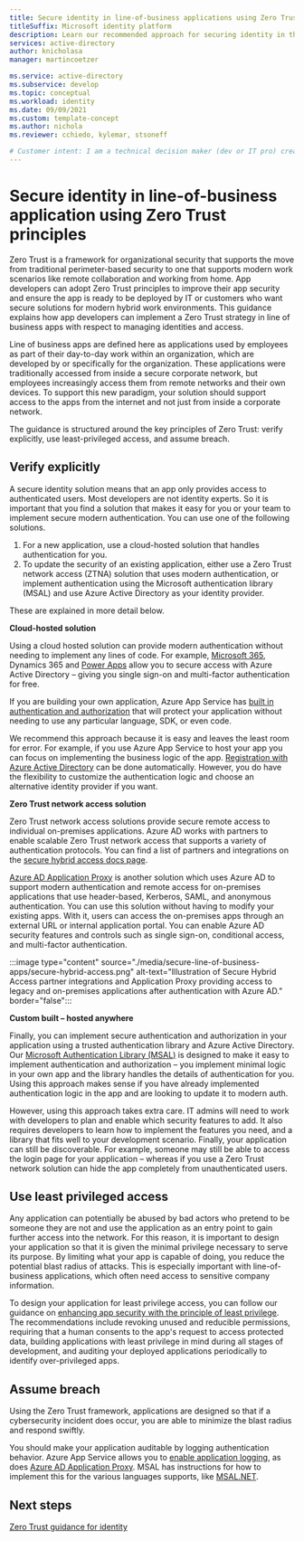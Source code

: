 ```yaml
---
title: Secure identity in line-of-business applications using Zero Trust principles
titleSuffix: Microsoft identity platform
description: Learn our recommended approach for securing identity in the line of business applications you develop using a Zero Trust approach.
services: active-directory
author: knicholasa
manager: martincoetzer

ms.service: active-directory
ms.subservice: develop
ms.topic: conceptual
ms.workload: identity
ms.date: 09/09/2021
ms.custom: template-concept
ms.author: nichola
ms.reviewer: cchiedo, kylemar, stsoneff

# Customer intent: I am a technical decision maker (dev or IT pro) creating or maintaining a server-side LOB app. I want architecture-level recommendations on how I can protect my server-side LOB apps using a Zero Trust strategy for Identity
---
```


# Secure identity in line-of-business application using Zero Trust principles

Zero Trust is a framework for organizational security that supports the move from traditional perimeter-based security to one that supports modern work scenarios like remote collaboration and working from home. App developers can adopt Zero Trust principles to improve their app security and ensure the app is ready to be deployed by IT or customers who want secure solutions for modern hybrid work environments. This guidance explains how app developers can implement a Zero Trust strategy in line of business apps with respect to managing identities and access.

Line of business apps are defined here as applications used by employees as part of their day-to-day work within an organization, which are developed by or specifically for the organization. These applications were traditionally accessed from inside a secure corporate network, but employees increasingly access them from remote networks and their own devices. To support this new paradigm, your solution should support access to the apps from the internet and not just from inside a corporate network.

The guidance is structured around the key principles of Zero Trust: verify explicitly, use least-privileged access, and assume breach.

## Verify explicitly

A secure identity solution means that an app only provides access to authenticated users. Most developers are not identity experts. So it is important that you find a solution that makes it easy for you or your team to implement secure modern authentication. You can use one of the following solutions.

1. For a new application, use a cloud-hosted solution that handles authentication for you.
2. To update the security of an existing application, either use a Zero Trust network access (ZTNA) solution that uses modern authentication, or implement authentication using the Microsoft authentication library (MSAL) and use Azure Active Directory as your identity provider.

These are explained in more detail below.

**Cloud-hosted solution**

Using a cloud hosted solution can provide modern authentication without needing to implement any lines of code. For example, [Microsoft 365](/microsoft-365/enterprise/about-microsoft-365-identity), Dynamics 365 and [Power Apps](/powerapps/maker/portals/configure/use-simplified-authentication-configuration) allow you to secure access with Azure Active Directory – giving you single sign-on and multi-factor authentication for free.

If you are building your own application, Azure App Service has [built in authentication and authorization](/azure/app-service/overview-authentication-authorization) that will protect your application without needing to use any particular language, SDK, or even code.

We recommend this approach because it is easy and leaves the least room for error. For example, if you use Azure App Service to host your app you can focus on implementing the business logic of the app. [Registration with Azure Active Directory](/azure/app-service/configure-authentication-provider-aad) can be done automatically. However, you do have the flexibility to customize the authentication logic and choose an alternative identity provider if you want.

**Zero Trust network access solution**

Zero Trust network access solutions provide secure remote access to individual on-premises applications. Azure AD works with partners to enable scalable Zero Trust network access that supports a variety of authentication protocols. You can find a list of partners and integrations on the [secure hybrid access docs page](/azure/active-directory/manage-apps/secure-hybrid-access).

[Azure AD Application Proxy](/azure/active-directory/app-proxy/application-proxy) is another solution which uses Azure AD to support modern authentication and remote access for on-premises applications that use header-based, Kerberos, SAML, and anonymous authentication. You can use this solution without having to modify your existing apps. With it, users can access the on-premises apps through an external URL or internal application portal. You can enable Azure AD security features and controls such as single sign-on, conditional access, and multi-factor authentication.

:::image type="content" source="./media/secure-line-of-business-apps/secure-hybrid-access.png" alt-text="Illustration of Secure Hybrid Access partner integrations and Application Proxy providing access to legacy and on-premises applications after authentication with Azure AD." border="false":::

**Custom built – hosted anywhere**

Finally, you can implement secure authentication and authorization in your application using a trusted authentication library and Azure Active Directory. Our [Microsoft Authentication Library (MSAL)](/azure/active-directory/develop/msal-overview) is designed to make it easy to implement authentication and authorization – you implement minimal logic in your own app and the library handles the details of authentication for you. Using this approach makes sense if you have already implemented authentication logic in the app and are looking to update it to modern auth.

However, using this approach takes extra care. IT admins will need to work with developers to plan and enable which security features to add. It also requires developers to learn how to implement the features you need, and a library that fits well to your development scenario. Finally, your application can still be discoverable. For example, someone may still be able to access the login page for your application – whereas if you use a Zero Trust network solution can hide the app completely from unauthenticated users.

## Use least privileged access

Any application can potentially be abused by bad actors who pretend to be someone they are not and use the application as an entry point to gain further access into the network. For this reason, it is important to design your application so that it is given the minimal privilege necessary to serve its purpose. By limiting what your app is capable of doing, you reduce the potential blast radius of attacks. This is especially important with line-of-business applications, which often need access to sensitive company information.

To design your application for least privilege access, you can follow our guidance on [enhancing app security with the principle of least privilege](/azure/active-directory/develop/secure-least-privileged-access). The recommendations include revoking unused and reducible permissions, requiring that a human consents to the app's request to access protected data, building applications with least privilege in mind during all stages of development, and auditing your deployed applications periodically to identify over-privileged apps.

## Assume breach

Using the Zero Trust framework, applications are designed so that if a cybersecurity incident does occur, you are able to minimize the blast radius and respond swiftly.

You should make your application auditable by logging authentication behavior. Azure App Service allows you to [enable application logging](/azure/app-service/overview-authentication-authorization#logging-and-tracing), as does [Azure AD Application Proxy](/azure/active-directory/app-proxy/application-proxy-connectors#under-the-hood). MSAL has instructions for how to implement this for the various languages supports, like [MSAL.NET](/azure/active-directory/develop/msal-logging-dotnet).

## Next steps

[Zero Trust guidance for identity](/security/zero-trust/develop/identity)